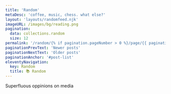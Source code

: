 ```yaml
---
title: 'Random'
metaDesc: 'coffee, music, chess. what else?'
layout: 'layouts/randomfeed.njk'
imageURL: /images/bg/reading.png
pagination: 
  data: collections.random
  size: 12
permalink: '/random/{% if pagination.pageNumber > 0 %}/page/{{ pagination.pageNumber }}{% endif %}/index.html'
paginationPrevText: 'Newer posts'
paginationNextText: 'Older posts'
paginationAnchor: '#post-list'
eleventyNavigation:
  key: Random
  title: 📚 Random
---
```

<span class="rounded-3xl bg-purple-700 md:text-2xl text-xl md:p-2 p-1">Superfluous oppinions on media</span>
